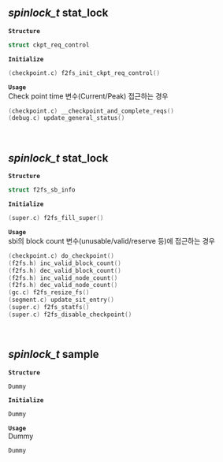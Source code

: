 ## *spinlock_t* stat_lock

**`Structure`** 
```cpp
struct ckpt_req_control 
```

**`Initialize`** 
```cpp
(checkpoint.c) f2fs_init_ckpt_req_control()
```

**`Usage`**  
Check point time 변수(Current/Peak) 접근하는 경우
```cpp
(checkpoint.c) __checkpoint_and_complete_reqs()
(debug.c) update_general_status()
```
<br>

## *spinlock_t* stat_lock

**`Structure`** 
```cpp
struct f2fs_sb_info 
```

**`Initialize`** 
```cpp
(super.c) f2fs_fill_super() 
```

**`Usage`**  
sbi의 block count 변수(unusable/valid/reserve 등)에 접근하는 경우
```cpp
(checkpoint.c) do_checkpoint()
(f2fs.h) inc_valid_block_count()
(f2fs.h) dec_valid_block_count()
(f2fs.h) inc_valid_node_count()
(f2fs.h) dec_valid_node_count()
(gc.c) f2fs_resize_fs()
(segment.c) update_sit_entry()
(super.c) f2fs_statfs()
(super.c) f2fs_disable_checkpoint()
```
<br>

## *spinlock_t* sample

**`Structure`** 
```cpp
Dummy
```

**`Initialize`** 
```cpp
Dummy
```

**`Usage`**  
Dummy
```cpp
Dummy
```
<br>
